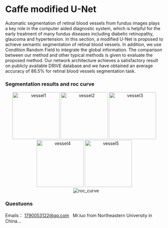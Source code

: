 # Caffe modified U-Net
  Automatic segmentation of retinal blood vessels from fundus images plays a key role in the computer aided diagnostic system, which is helpful for the early treatment of many fundus diseases including diabetic retinopathy, glaucoma and hypertension. In this section, a modified U-Net is proposed to achieve semantic segmentation of retinal blood vessels. In addition, we use Condition Random Field to integrate the global information. The comparison between our method and other typical methods is given to evaluate the proposed method. Our network architecture achieves a satisfactory result on publicly available DRIVE database and we have obtained an average accuracy of 86.5% for retinal blood vessels segmentation task.
### Segmentation results and roc curve
<div><div align=center>
  <img src="https://github.com/actionLUO/Modified-U-Net-using-Caffeframework/blob/master/picture/01_test.png" width="150" height="150" alt="vessel1"/>
<img src="https://github.com/actionLUO/Modified-U-Net-using-Caffeframework/blob/master/picture/02_test.png" width="150" height="150" alt="vessel2"/>
<img src="https://github.com/actionLUO/Modified-U-Net-using-Caffeframework/blob/master/picture/03_test.png" width="150" height="150" alt="vessel3"/>
<img src="https://github.com/actionLUO/Modified-U-Net-using-Caffeframework/blob/master/picture/04_test.png" width="150" height="150" alt="vessel4"/>
<img src="https://github.com/actionLUO/Modified-U-Net-using-Caffeframework/blob/master/picture/05_test.png" width="150" height="150" alt="vessel5"/</div>
<div align=center>
    <img src="https://github.com/actionLUO/Modified-U-Net-using-Caffeframework/blob/master/ROC.png" alt="roc_curve"/></div></div>
  
### Questuons
Emails： 1790053122@qq.com   Mr.luo from Northeastern University in China...
